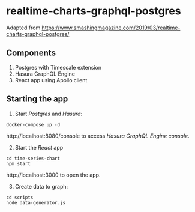 # realtime-charts-graphql-postgres

Adapted from https://www.smashingmagazine.com/2019/03/realtime-charts-graphql-postgres/

## Components
1. Postgres with Timescale extension
2. Hasura GraphQL Engine
3. React app using Apollo client

## Starting the app
1. Start _Postgres_ and _Hasura_:
```
docker-compose up -d
```
http://localhost:8080/console to access _Hasura GraphQL Engine console_.

2. Start the _React_ app
```
cd time-series-chart
npm start
```
http://localhost:3000 to open the app.

3. Create data to graph:
```
cd scripts
node data-generator.js
```